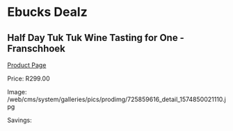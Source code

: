 
# Ebucks Dealz
## Half Day Tuk Tuk Wine Tasting for One - Franschhoek
[Product Page](https://www.ebucks.com/web/shop/productSelected.do?prodId=725859616&catId=322194323)

Price: R299.00

Image: /web/cms/system/galleries/pics/prodimg/725859616_detail_1574850021110.jpg

Savings: 


	